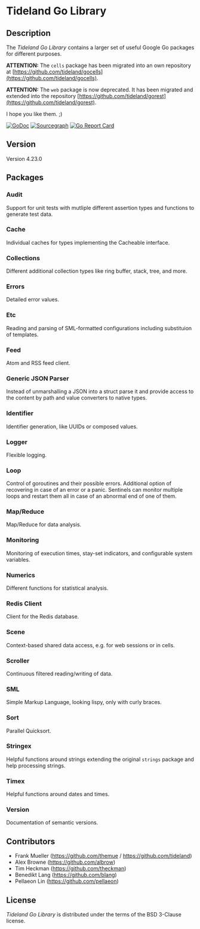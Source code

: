# Tideland Go Library

## Description

The *Tideland Go Library* contains a larger set of useful Google Go packages
for different purposes.

**ATTENTION:** The `cells` package has been migrated into an own repository
at [https://github.com/tideland/gocells](https://github.com/tideland/gocells).

**ATTENTION:** The `web` package is now deprecated. It has been migrated
and extended into the repository
[https://github.com/tideland/gorest](https://github.com/tideland/gorest).

I hope you like them. ;)

[![GoDoc](https://godoc.org/github.com/tideland/golib?status.svg)](https://godoc.org/github.com/tideland/golib)
[![Sourcegraph](https://sourcegraph.com/github.com/tideland/golib/-/badge.svg)](https://sourcegraph.com/github.com/tideland/golib?badge)
[![Go Report Card](https://goreportcard.com/badge/github.com/tideland/golib)](https://goreportcard.com/report/github.com/tideland/golib)

## Version

Version 4.23.0

## Packages

### Audit

Support for unit tests with mutliple different assertion types and functions
to generate test data.

### Cache

Individual caches for types implementing the Cacheable interface.

### Collections

Different additional collection types like ring buffer, stack, tree, and more.

### Errors

Detailed error values.

### Etc

Reading and parsing of SML-formatted configurations including substituion
of templates.

### Feed

Atom and RSS feed client.

### Generic JSON Parser

Instead of unmarshalling a JSON into a struct parse it and provide access
to the content by path and value converters to native types.

### Identifier

Identifier generation, like UUIDs or composed values.

### Logger

Flexible logging.

### Loop

Control of goroutines and their possible errors. Additional option of recovering
in case of an error or a panic. Sentinels can monitor multiple loops and restart
them all in case of an abnormal end of one of them.

### Map/Reduce

Map/Reduce for data analysis.

### Monitoring

Monitoring of execution times, stay-set indicators, and configurable system variables.

### Numerics

Different functions for statistical analysis.

### Redis Client

Client for the Redis database.

### Scene

Context-based shared data access, e.g. for web sessions or in cells.

### Scroller

Continuous filtered reading/writing of data.

### SML

Simple Markup Language, looking lispy, only with curly braces.

### Sort

Parallel Quicksort.

### Stringex

Helpful functions around strings extending the original `strings` package and
help processing strings.

### Timex

Helpful functions around dates and times.

### Version

Documentation of semantic versions.

## Contributors

- Frank Mueller (https://github.com/themue / https://github.com/tideland)
- Alex Browne (https://github.com/albrow)
- Tim Heckman (https://github.com/theckman)
- Benedikt Lang (https://github.com/blang)
- Pellaeon Lin (https://github.com/pellaeon)

## License

*Tideland Go Library* is distributed under the terms of the BSD 3-Clause license.

